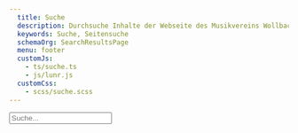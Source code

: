 ```yaml
---
  title: Suche
  description: Durchsuche Inhalte der Webseite des Musikvereins Wollbach 1866 e.V.
  keywords: Suche, Seitensuche
  schemaOrg: SearchResultsPage
  menu: footer
  customJs:
    - ts/suche.ts
    - js/lunr.js
  customCss:
    - scss/suche.scss
---
```


<form itemprop="potentialAction" itemscope itemtype="http://schema.org/SearchAction">
  <meta itemprop="target" content="http://www.mv-wollbach.de/search.html?q={query}" />
  <input class="mvw-search-field" itemprop="query-input" placeholder="Suche..." type="search" name="query" />
</form>

<ol class="results">
</ol>
